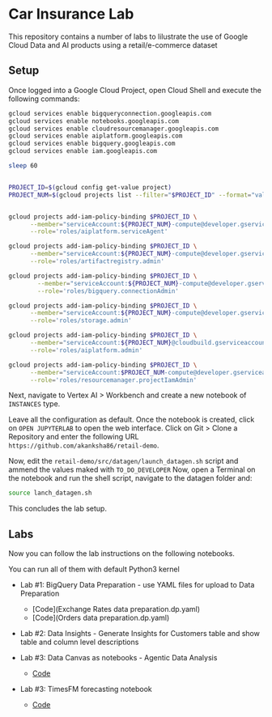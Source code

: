 # Car Insurance Lab

This repository contains a number of labs to lilustrate the use of Google Cloud Data and AI products using a retail/e-commerce dataset

## Setup

Once logged into a Google Cloud Project, open Cloud Shell and execute the following commands:

```bash
gcloud services enable bigqueryconnection.googleapis.com
gcloud services enable notebooks.googleapis.com
gcloud services enable cloudresourcemanager.googleapis.com
gcloud services enable aiplatform.googleapis.com
gcloud services enable bigquery.googleapis.com
gcloud services enable iam.googleapis.com

sleep 60


PROJECT_ID=$(gcloud config get-value project)
PROJECT_NUM=$(gcloud projects list --filter="$PROJECT_ID" --format="value(PROJECT_NUMBER)")


gcloud projects add-iam-policy-binding $PROJECT_ID \
      --member="serviceAccount:${PROJECT_NUM}-compute@developer.gserviceaccount.com"\
      --role='roles/aiplatform.serviceAgent'

gcloud projects add-iam-policy-binding $PROJECT_ID \
      --member="serviceAccount:${PROJECT_NUM}-compute@developer.gserviceaccount.com"\
      --role='roles/artifactregistry.admin'

gcloud projects add-iam-policy-binding $PROJECT_ID \
        --member="serviceAccount:${PROJECT_NUM}-compute@developer.gserviceaccount.com" \
        --role='roles/bigquery.connectionAdmin'

gcloud projects add-iam-policy-binding $PROJECT_ID \
      --member="serviceAccount:${PROJECT_NUM}-compute@developer.gserviceaccount.com"\
      --role='roles/storage.admin'

gcloud projects add-iam-policy-binding $PROJECT_ID \
      --member="serviceAccount:${PROJECT_NUM}@cloudbuild.gserviceaccount.com"\
      --role='roles/aiplatform.admin'

gcloud projects add-iam-policy-binding $PROJECT_ID \
      --member="serviceAccount:$PROJECT_NUM-compute@developer.gserviceaccount.com"\
      --role='roles/resourcemanager.projectIamAdmin'

```

Next, navigate to Vertex AI > Workbench and create a new notebook of `INSTANCES` type.

Leave all the configuration as default.
Once the notebook is created, click on `OPEN JUPYTERLAB` to open the web interface.
Click on Git > Clone a Repository and enter the following URL `https://github.com/akanksha86/retail-demo`.

Now, edit the `retail-demo/src/datagen/launch_datagen.sh` script and ammend the values maked with `TO_DO_DEVELOPER`
Now, open a Terminal on the notebook and run the shell script, navigate to the datagen folder and:

```bash
source lanch_datagen.sh
```

This concludes the lab setup.

## Labs

Now you can follow the lab instructions on the following notebooks.

You can run all of them with default Python3 kernel

- Lab #1: BigQuery Data Preparation - use YAML files for upload to Data Preparation
  - [Code](Exchange Rates data preparation.dp.yaml)
  - [Code](Orders data preparation.dp.yaml)
- Lab #2: Data Insights - Generate Insights for Customers table and show table and column level descriptions
- Lab #3: Data Canvas as notebooks - Agentic Data Analysis
  - [Code](src/notebooks/03_revenue_forecast.ipynb)
  
- Lab #3: TimesFM forecasting notebook
  - [Code](src/notebooks/03_revenue_forecast.ipynb)
